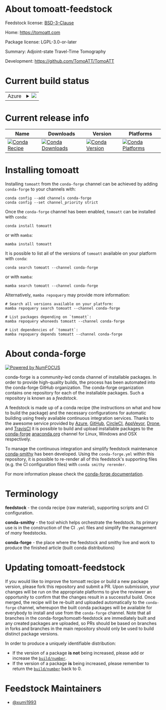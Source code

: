 About tomoatt-feedstock
=======================

Feedstock license: [BSD-3-Clause](https://github.com/conda-forge/tomoatt-feedstock/blob/main/LICENSE.txt)

Home: https://tomoatt.com

Package license: LGPL-3.0-or-later

Summary: Adjoint-state Travel-Time Tomography

Development: https://github.com/TomoATT/TomoATT

Current build status
====================


<table>
    
  <tr>
    <td>Azure</td>
    <td>
      <details>
        <summary>
          <a href="https://dev.azure.com/conda-forge/feedstock-builds/_build/latest?definitionId=24231&branchName=main">
            <img src="https://dev.azure.com/conda-forge/feedstock-builds/_apis/build/status/tomoatt-feedstock?branchName=main">
          </a>
        </summary>
        <table>
          <thead><tr><th>Variant</th><th>Status</th></tr></thead>
          <tbody><tr>
              <td>linux_64</td>
              <td>
                <a href="https://dev.azure.com/conda-forge/feedstock-builds/_build/latest?definitionId=24231&branchName=main">
                  <img src="https://dev.azure.com/conda-forge/feedstock-builds/_apis/build/status/tomoatt-feedstock?branchName=main&jobName=linux&configuration=linux%20linux_64_" alt="variant">
                </a>
              </td>
            </tr>
          </tbody>
        </table>
      </details>
    </td>
  </tr>
</table>

Current release info
====================

| Name | Downloads | Version | Platforms |
| --- | --- | --- | --- |
| [![Conda Recipe](https://img.shields.io/badge/recipe-tomoatt-green.svg)](https://anaconda.org/conda-forge/tomoatt) | [![Conda Downloads](https://img.shields.io/conda/dn/conda-forge/tomoatt.svg)](https://anaconda.org/conda-forge/tomoatt) | [![Conda Version](https://img.shields.io/conda/vn/conda-forge/tomoatt.svg)](https://anaconda.org/conda-forge/tomoatt) | [![Conda Platforms](https://img.shields.io/conda/pn/conda-forge/tomoatt.svg)](https://anaconda.org/conda-forge/tomoatt) |

Installing tomoatt
==================

Installing `tomoatt` from the `conda-forge` channel can be achieved by adding `conda-forge` to your channels with:

```
conda config --add channels conda-forge
conda config --set channel_priority strict
```

Once the `conda-forge` channel has been enabled, `tomoatt` can be installed with `conda`:

```
conda install tomoatt
```

or with `mamba`:

```
mamba install tomoatt
```

It is possible to list all of the versions of `tomoatt` available on your platform with `conda`:

```
conda search tomoatt --channel conda-forge
```

or with `mamba`:

```
mamba search tomoatt --channel conda-forge
```

Alternatively, `mamba repoquery` may provide more information:

```
# Search all versions available on your platform:
mamba repoquery search tomoatt --channel conda-forge

# List packages depending on `tomoatt`:
mamba repoquery whoneeds tomoatt --channel conda-forge

# List dependencies of `tomoatt`:
mamba repoquery depends tomoatt --channel conda-forge
```


About conda-forge
=================

[![Powered by
NumFOCUS](https://img.shields.io/badge/powered%20by-NumFOCUS-orange.svg?style=flat&colorA=E1523D&colorB=007D8A)](https://numfocus.org)

conda-forge is a community-led conda channel of installable packages.
In order to provide high-quality builds, the process has been automated into the
conda-forge GitHub organization. The conda-forge organization contains one repository
for each of the installable packages. Such a repository is known as a *feedstock*.

A feedstock is made up of a conda recipe (the instructions on what and how to build
the package) and the necessary configurations for automatic building using freely
available continuous integration services. Thanks to the awesome service provided by
[Azure](https://azure.microsoft.com/en-us/services/devops/), [GitHub](https://github.com/),
[CircleCI](https://circleci.com/), [AppVeyor](https://www.appveyor.com/),
[Drone](https://cloud.drone.io/welcome), and [TravisCI](https://travis-ci.com/)
it is possible to build and upload installable packages to the
[conda-forge](https://anaconda.org/conda-forge) [anaconda.org](https://anaconda.org/)
channel for Linux, Windows and OSX respectively.

To manage the continuous integration and simplify feedstock maintenance
[conda-smithy](https://github.com/conda-forge/conda-smithy) has been developed.
Using the ``conda-forge.yml`` within this repository, it is possible to re-render all of
this feedstock's supporting files (e.g. the CI configuration files) with ``conda smithy rerender``.

For more information please check the [conda-forge documentation](https://conda-forge.org/docs/).

Terminology
===========

**feedstock** - the conda recipe (raw material), supporting scripts and CI configuration.

**conda-smithy** - the tool which helps orchestrate the feedstock.
                   Its primary use is in the construction of the CI ``.yml`` files
                   and simplify the management of *many* feedstocks.

**conda-forge** - the place where the feedstock and smithy live and work to
                  produce the finished article (built conda distributions)


Updating tomoatt-feedstock
==========================

If you would like to improve the tomoatt recipe or build a new
package version, please fork this repository and submit a PR. Upon submission,
your changes will be run on the appropriate platforms to give the reviewer an
opportunity to confirm that the changes result in a successful build. Once
merged, the recipe will be re-built and uploaded automatically to the
`conda-forge` channel, whereupon the built conda packages will be available for
everybody to install and use from the `conda-forge` channel.
Note that all branches in the conda-forge/tomoatt-feedstock are
immediately built and any created packages are uploaded, so PRs should be based
on branches in forks and branches in the main repository should only be used to
build distinct package versions.

In order to produce a uniquely identifiable distribution:
 * If the version of a package **is not** being increased, please add or increase
   the [``build/number``](https://docs.conda.io/projects/conda-build/en/latest/resources/define-metadata.html#build-number-and-string).
 * If the version of a package **is** being increased, please remember to return
   the [``build/number``](https://docs.conda.io/projects/conda-build/en/latest/resources/define-metadata.html#build-number-and-string)
   back to 0.

Feedstock Maintainers
=====================

* [@xumi1993](https://github.com/xumi1993/)

